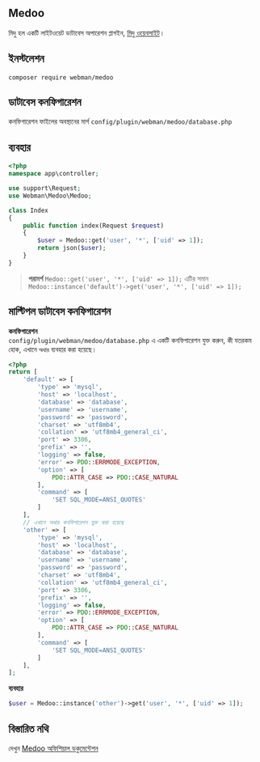 ## Medoo

মিদু হল একটি লাইটওয়েট ডাটাবেস অপারেশন প্লাগইন, [মিদু ওয়েবসাইট](https://medoo.in/)।

## ইনস্টলেশন
`composer require webman/medoo`

## ডাটাবেস কনফিগারেশন
কনফিগারেশন ফাইলের অবস্থানের মার্গ `config/plugin/webman/medoo/database.php`

## ব্যবহার
```php
<?php
namespace app\controller;

use support\Request;
use Webman\Medoo\Medoo;

class Index
{
    public function index(Request $request)
    {
        $user = Medoo::get('user', '*', ['uid' => 1]);
        return json($user);
    }
}
```

> **পরামর্শ**
> `Medoo::get('user', '*', ['uid' => 1]);`
> এটির সমান
> `Medoo::instance('default')->get('user', '*', ['uid' => 1]);`

## মাল্টিপল ডাটাবেস কনফিগারেশন

**কনফিগারেশন**  
`config/plugin/webman/medoo/database.php` এ একটি কনফিগারেশন যুক্ত করুন, কী যতরকম হোক, এখানে `অথার` ব্যবহার করা হয়েছে।

```php
<?php
return [
    'default' => [
        'type' => 'mysql',
        'host' => 'localhost',
        'database' => 'database',
        'username' => 'username',
        'password' => 'password',
        'charset' => 'utf8mb4',
        'collation' => 'utf8mb4_general_ci',
        'port' => 3306,
        'prefix' => '',
        'logging' => false,
        'error' => PDO::ERRMODE_EXCEPTION,
        'option' => [
            PDO::ATTR_CASE => PDO::CASE_NATURAL
        ],
        'command' => [
            'SET SQL_MODE=ANSI_QUOTES'
        ]
    ],
    // এখানে অথার কনফিগারেশন যুক্ত করা হয়েছে
    'other' => [
        'type' => 'mysql',
        'host' => 'localhost',
        'database' => 'database',
        'username' => 'username',
        'password' => 'password',
        'charset' => 'utf8mb4',
        'collation' => 'utf8mb4_general_ci',
        'port' => 3306,
        'prefix' => '',
        'logging' => false,
        'error' => PDO::ERRMODE_EXCEPTION,
        'option' => [
            PDO::ATTR_CASE => PDO::CASE_NATURAL
        ],
        'command' => [
            'SET SQL_MODE=ANSI_QUOTES'
        ]
    ],
];
```

**ব্যবহার**
```php
$user = Medoo::instance('other')->get('user', '*', ['uid' => 1]);
```

## বিস্তারিত নথি
দেখুন [Medoo অফিশিয়াল ডকুমেন্টেশন](https://medoo.in/api/select)
